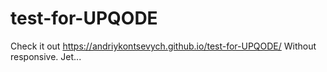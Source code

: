 # test-for-UPQODE

Check it out
https://andriykontsevych.github.io/test-for-UPQODE/
Without responsive. Jet...
